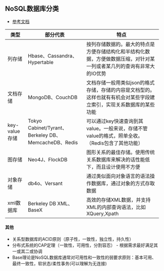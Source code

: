 NoSQL数据库分类
---------

* [参考文档](https://www.mongodb.org.cn/tutorial/2.html)


类型 | 部分代表 | 特点
---|---|---
列存储 | Hbase、Cassandra、Hypertable | 按列存储数据的。最大的特点是方便存储结构化和半结构化数据，方便做数据压缩，对针对某一列或者某几列的查询有非常大的IO优势
文档存储 | MongoDB、CouchDB | 文档存储一般用类似json的格式存储，存储的内容是文档型的。这样也就有有机会对某些字段建立索引，实现关系数据库的某些功能
key-value存储 | Tokyo Cabinet/Tyrant、Berkeley DB、MemcacheDB、Redis | 可以通过key快速查询到其value。一般来说，存储不管value的格式，照单全收。（Redis包含了其他功能）
图存储 | Neo4J、FlockDB | 图形关系的最佳存储。使用传统关系数据库来解决的话性能低下，而且设计使用不方便
对象存储 | db4o、Versant | 通过类似面向对象语言的语法操作数据库，通过对象的方式存取数据
xml数据库 | Berkeley DB XML、BaseX | 高效的存储XML数据，并支持XML的内部查询语法，比如XQuery,Xpath

#### 其他

* 关系型数据库的ACID原则（原子性，一致性，独立性，持久性）
* 分布式系统的CAP定理（一致性，可用性，分割容忍） - 根据需求最好满足其一或其二或协调
* Base理论是NoSQL数据库通常对可用性和一致性的弱要求原则：基本可用、最终一致性，软状态/柔性事务(可以理解为无连接)